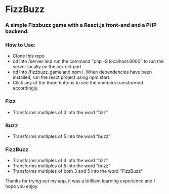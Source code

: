 # FizzBuzz
### A simple Fizzbuzz game with a React.js front-end and a PHP backend.

### How to Use:
- Clone this repo
- cd into /server and run the command "php -S localhost:8000" to run the server locally on the correct port.
- cd into /fizzbuzz_game and npm i. When dependencies have been installed, run the react project using npm start.
- Click any of the three buttons to see the numbers transformed accordingly.

### Fizz
- Transforms multiples of 3 into the word "fizz"
### Buzz
- Transforms multiples of 5 into the word "buzz"
### FizzBuzz
- Transforms multiples of 3 into the word "fizz"
- Transforms multiples of 5 into the word "buzz"
- Transforms multiples of both 3 and 5 into the word "FizzBuzz"

Thanks for trying out my app, it was a brilliant learning experience and I hope you enjoy.